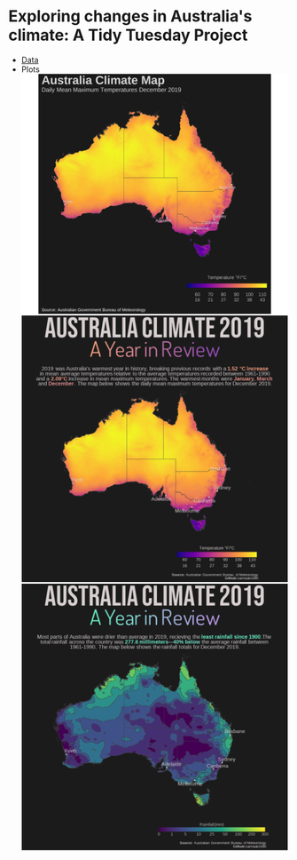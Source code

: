 # Exploring changes in Australia's climate: A Tidy Tuesday Project

* [Data](https://github.com/rfordatascience/tidytuesday/blob/master/data/2020/2020-01-07/readme.md)
* Plots
![December 2019 Mean Max Temperatures](Dec2019avg.png)
![Temperature map](temp.png)
![Rainfall map](rain_avg_plot.png)
